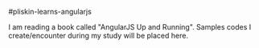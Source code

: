 #pliskin-learns-angularjs

I am reading a book called "AngularJS Up and Running".
Samples codes I create/encounter during my study will be placed here.
